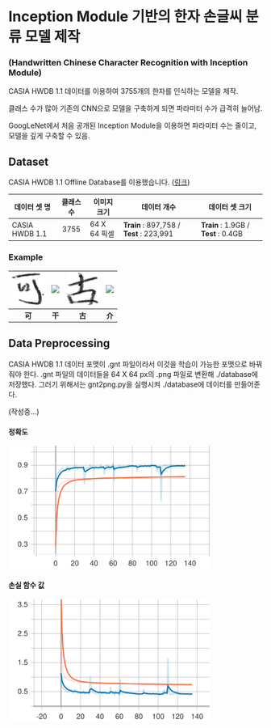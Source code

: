 # Inception Module 기반의 한자 손글씨 분류 모델 제작
### (Handwritten Chinese Character Recognition with Inception Module)

CASIA HWDB 1.1 데이터를 이용하여 3755개의 한자를 인식하는 모델을 제작.

클래스 수가 많아 기존의 CNN으로 모델을 구축하게 되면 파라미터 수가 급격히 늘어남.

GoogLeNet에서 처음 공개된 Inception Module을 이용하면 파라미터 수는 줄이고, 모델을 깊게 구축할 수 있음.

## Dataset
CASIA HWDB 1.1 Offline Database를 이용했습니다. (<a href="http://www.nlpr.ia.ac.cn/databases/handwriting/Download.html">링크</a>)

|데이터 셋 명|클래스 수|이미지 크기|데이터 개수|데이터 셋 크기|
|---------| :--------: |----------|----|-----|
| CASIA HWDB 1.1 | 3755 | 64 X 64 픽셀 | **Train** : 897,758 / **Test** : 223,991 | **Train** : 1.9GB / **Test** : 0.4GB |

### Example

|<img src="./assets/可.png">|<img src="./assets/干.png">|<img src="./assets/古.png">|<img src="./assets/介.png">|
| :---------: | :--------: | :--------: | :----: |
| **可** | **干** | **古** | **介** |


## Data Preprocessing
CASIA HWDB 1.1 데이터 포맷이 .gnt 파일이라서 이것을 학습이 가능한 포맷으로 바꿔줘야 한다.
.gnt 파일의 데이터들을 64 X 64 px의 .png 파일로 변환해 ./database에 저장했다.
그러기 위해서는 gnt2png.py을 실행시켜 ./database에 데이터를 만들어준다.

(작성중...)

#### 정확도
<img src="./assets/epoch_accuracy.svg" width="400px" alt="epoch accuracy">

#### 손실 함수 값
<img src="./assets/epoch_loss.svg" width="400px" alt="epoch loss">
